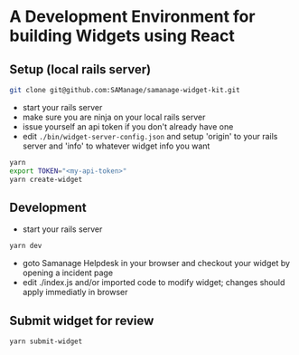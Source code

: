 # A Development Environment for building Widgets using React

## Setup (local rails server)

```sh
git clone git@github.com:SAManage/samanage-widget-kit.git
```

- start your rails server
- make sure you are ninja on your local rails server
- issue yourself an api token if you don't already have one
- edit ```./bin/widget-server-config.json``` and setup 'origin' to your rails server and 'info' to whatever widget info you want

``` sh
yarn
export TOKEN="<my-api-token>"
yarn create-widget
```

## Development

- start your rails server

```sh
yarn dev
```

- goto Samanage Helpdesk in your browser and checkout your widget by opening a incident page
- edit ./index.js and/or imported code to modify widget; changes should apply immediatly in browser

## Submit widget for review
```sh
yarn submit-widget
```

